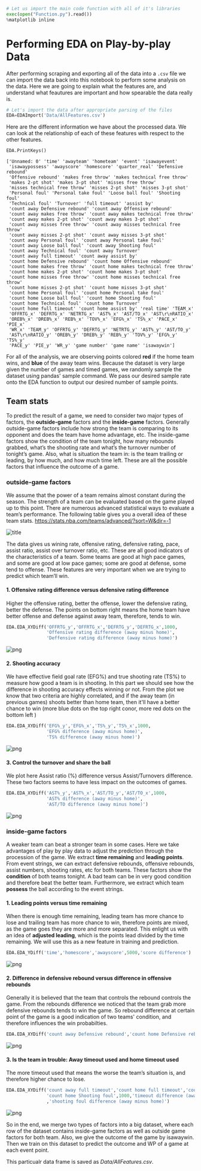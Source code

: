 


```python
# Let us import the main code function with all of it's libraries
exec(open("Function.py").read())
%matplotlib inline
```


# Performing EDA on Play-by-play Data

After performing scraping and exporting all of the data into a `.csv` file we can import the data back into this notebook to perform some analysis on the data. Here we are going to explain what the features are, and understand what feautures are important and how spearable the data really is.



```python
# Let's import the data after appropriate parsing of the files
EDA=EDAImport('Data/AllFeatures.csv')
```


Here are the different information we have about the processed data. We can look at the relationship of each of these features with respect to the other features.



```python
EDA.PrintKeys()
```


    ['Unnamed: 0' 'time' 'awayteam' 'hometeam' 'event' 'isawayevent'
     'isawaypossess' 'awayscore' 'homescore' 'quarter_real' 'Defensive rebound'
     'Offensive rebound' 'makes free throw' 'makes technical free throw'
     'makes 2-pt shot' 'makes 3-pt shot' 'misses free throw'
     'misses technical free throw' 'misses 2-pt shot' 'misses 3-pt shot'
     'Personal foul' 'Personal take foul' 'Loose ball foul' 'Shooting foul'
     'Technical foul' 'Turnover' 'full timeout' 'assist by'
     'count away Defensive rebound' 'count away Offensive rebound'
     'count away makes free throw' 'count away makes technical free throw'
     'count away makes 2-pt shot' 'count away makes 3-pt shot'
     'count away misses free throw' 'count away misses technical free throw'
     'count away misses 2-pt shot' 'count away misses 3-pt shot'
     'count away Personal foul' 'count away Personal take foul'
     'count away Loose ball foul' 'count away Shooting foul'
     'count away Technical foul' 'count away Turnover'
     'count away full timeout' 'count away assist by'
     'count home Defensive rebound' 'count home Offensive rebound'
     'count home makes free throw' 'count home makes technical free throw'
     'count home makes 2-pt shot' 'count home makes 3-pt shot'
     'count home misses free throw' 'count home misses technical free throw'
     'count home misses 2-pt shot' 'count home misses 3-pt shot'
     'count home Personal foul' 'count home Personal take foul'
     'count home Loose ball foul' 'count home Shooting foul'
     'count home Technical foul' 'count home Turnover'
     'count home full timeout' 'count home assist by' 'real time' 'TEAM_x'
     'OFFRTG_x' 'DEFRTG_x' 'NETRTG_x' 'AST%_x' 'AST/TO_x' 'AST\r\nRATIO_x'
     'OREB%_x' 'DREB%_x' 'REB%_x' 'TOV%_x' 'EFG%_x' 'TS%_x' 'PACE_x' 'PIE_x'
     'WR_x' 'TEAM_y' 'OFFRTG_y' 'DEFRTG_y' 'NETRTG_y' 'AST%_y' 'AST/TO_y'
     'AST\r\nRATIO_y' 'OREB%_y' 'DREB%_y' 'REB%_y' 'TOV%_y' 'EFG%_y' 'TS%_y'
     'PACE_y' 'PIE_y' 'WR_y' 'game number' 'game name' 'isawaywin']


For all of the analysis, we are observing points colored **red** if the home team wins, and **blue** of the away team wins. Because the dataset is very large given the number of games and timed games, we randomly sample the dataset using pandas' sample command. We pass our desired sample rate onto the EDA function to output our desired number of sample points.

## Team stats
To predict the result of a game, we need to consider two major types of factors, the **outside-game** factors and the **inside-game** factors. Generally outside-game factors include how strong the team is comparing to its opponent and does the team have home advantage, etc. The inside-game factors show the condition of the team tonight, how many rebounds grabbed, what’s the shooting rate and what’s the turnover number of tonight’s game. Also, what is situation the team in: is the team trailing or leading, by how much, and how much time left. These are all the possible factors that influence the outcome of a game. 

### outside-game factors
We assume that the power of a team remains almost constant during the season. The strength of a team can be evaluated based on the game played up to this point. There are numerous advanced statistical ways to evaluate a team’s performance. The following table gives you a overall idea of these team stats. 
https://stats.nba.com/teams/advanced/?sort=W&dir=-1

![title](Data/team_data.png)

The data gives us wining rate, offensive rating, defensive rating, pace, assist ratio, assist over turnover ratio, etc. These are all good indicators of the characteristics of a team. Some teams are good at high pace games, and some are good at low pace games; some are good at defense, some tend to offense. These features are very important when we are trying to predict which team’ll win. 

#### 1. Offensive rating difference versus defensive rating difference
Higher the offensive rating, better the offense, lower the defensive rating, better the defense. The points on bottom right means the home team have better offense and defense against away team, therefore, tends to win.



```python
EDA.EDA_XYDiff('OFFRTG_y','OFFRTG_x','DEFRTG_y','DEFRTG_x',1000,
               'Offensive rating difference (away minus home)',
               'Deffensive rating difference (away minus home)')
```



![png](Sports-EDA_files/Sports-EDA_8_0.png)


#### 2. Shooting accuracy
We have effective field goal rate (EFG%) and true shooting rate (TS%) to measure how good a team is in shooting. In this part we should see how the difference in shooting accuracy effects winning or not. From the plot we know that two criteria are highly correlated, and if the away team (in previous games) shoots better than home team, then it'll have a better chance to win (more blue dots on the top right conor, more red dots on the bottom left )



```python
EDA.EDA_XYDiff('EFG%_y','EFG%_x','TS%_y','TS%_x',1000,
               'EFG% difference (away minus home)',
               'TS% difference (away minus home)')
```



![png](Sports-EDA_files/Sports-EDA_10_0.png)


#### 3. Control the turnover and share the ball
We plot here Assist ratio (%) difference versus Assist/Turnovers difference. These two factors seems to have less impact on the outcomes of games.



```python
EDA.EDA_XYDiff('AST%_y','AST%_x','AST/TO_y','AST/TO_x',1000,
               'AST% difference (away minus home)',
               'AST/TO difference (away minus home)')
```



![png](Sports-EDA_files/Sports-EDA_12_0.png)


### inside-game factors
A weaker team can beat a stronger team in some cases. Here we take advantages of play by
play data to adjust the prediction through the procession of the game. We extract **time
remaining** and **leading points**. From event strings, we can extract defensive rebounds,
offensive rebounds, assist numbers, shooting rates, etc for both teams. These factors show the
**condition** of both teams tonight. A bad team can be in very good condition and therefore beat the better team. Furthermore, we extract which team **possess** the ball according to the event strings.

#### 1. Leading points versus time remaining
When there is enough time remaining, leading team has more chance to lose and trailing team has more chance to win, therefore points are mixed, as the game goes they are more and more separated. This enlight us with an idea of **adjusted leading**, which is the points lead divided by the time remaining. We will use this as a new feature in training and prediction.



```python
EDA.EDA_YDiff('time','homescore','awayscore',5000,'score difference')
```



![png](Sports-EDA_files/Sports-EDA_15_0.png)


#### 2. Difference in defensive rebound versus difference in offensive rebounds
Generally it is believed that the team that controls the rebound controls the game. From the rebounds difference we noticed that the team grab more defensive rebounds tends to win the game. So rebound difference at certain point of the game is a good indication of two teams' condition, and therefore influences the win probabilties.



```python
EDA.EDA_XYDiff('count away Defensive rebound','count home Defensive rebound','count away Offensive rebound','count home Offensive rebound',5000,'Defensive rebound difference','Offensive rebound difference')
```



![png](Sports-EDA_files/Sports-EDA_17_0.png)


#### 3. Is the team in trouble: Away timeout used and home timeout used

The more timeout used that means the worse the team’s situation is, and therefore higher chance to lose.



```python
EDA.EDA_XYDiff('count away full timeout','count home full timeout','count away Shooting foul',
               'count home Shooting foul',1000,'timeout difference (away minus home)'
               ,'shooting foul difference (away minus home)')
```



![png](Sports-EDA_files/Sports-EDA_19_0.png)


So in the end, we merge two types of factors into a big dataset, where each row of the dataset
contains inside-game factors as well as outside game factors for both team. Also, we give the
outcome of the game by isawaywin. Then we train on this dataset to predict the outcome and
WP of a game at each event point. 

This particualr data frame is saved as *Data/AllFeatures.csv*.
